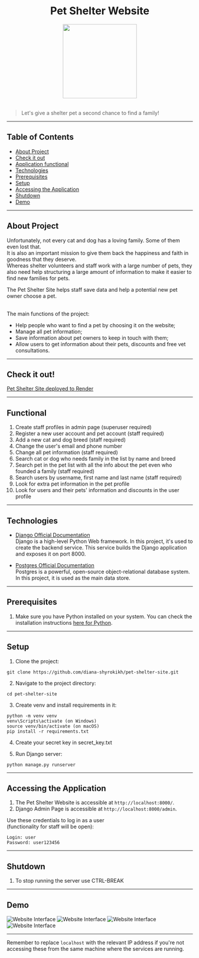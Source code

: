 <div align="center">

# Pet Shelter Website 
 
<img src="static/images/logo.svg" height="200">
</div>

<br>

> Let's give a shelter pet a second chance to find a family!

<hr>

## Table of Contents

- [About Project](#about-project)
- [Check it out](#check-it-out)
- [Application functional](#functional)
- [Technologies](#technologies)
- [Prerequisites](#prerequisites)
- [Setup](#setup)
- [Accessing the Application](#accessing-the-application)
- [Shutdown](#shutdown)
- [Demo](#demo)


<hr>

## About Project

Unfortunately, not every cat and dog has a loving family. Some of them even lost that.
<br>
It is also an important mission to give them back the happiness and faith in goodness that they deserve.
<br>
Whereas shelter volunteers and staff work with a large number of pets, they also need help structuring a large amount of information to make it easier to find new families for pets.

The Pet Shelter Site helps staff save data and help a potential new pet owner choose a pet.

<br>
The main functions of the project:

- Help people who want to find a pet by choosing it on the website;
- Manage all pet information;
-  Save information about pet owners to keep in touch with them;
- Allow users to get information about their pets, discounts and free vet consultations.

<hr>

## Check it out!

[Pet Shelter Site deployed to Render](https://pet-shelter-mwob.onrender.com)

<hr>

## Functional

1. Create staff profiles in admin page (superuser required)
2. Register a new user account and pet account (staff required)
3. Add a new cat and dog breed (staff required)
4. Change the user's email and phone number
5. Change all pet information (staff required)
6. Search cat or dog who needs family in the list by name and breed
7. Search pet in the pet list with all the info about the pet even who founded a family (staff required)
8. Search users by username, first name and last name (staff required)
9. Look for extra pet information in the pet profile
10. Look for users and their pets' information and discounts in the user profile


<hr>

## Technologies

- [Django Official Documentation](https://docs.djangoproject.com/)
<br>Django is a high-level Python Web framework. In this project, it's used to create the backend service. This service builds the Django application and exposes it on port 8000.


- [Postgres Official Documentation](https://www.postgresql.org/docs/)
<br>Postgres is a powerful, open-source object-relational database system. In this project, it is used as the main data store.
<hr>

## Prerequisites

1. Make sure you have Python installed on your system. 
You can check the installation instructions [here for Python](https://www.python.org/downloads/).

<hr>

## Setup

1. Clone the project:
```
git clone https://github.com/diana-shyrokikh/pet-shelter-site.git
```
2. Navigate to the project directory:
```
cd pet-shelter-site
```
3.  Сreate venv and install requirements in it:
```
python -m venv venv
venv\Scripts\activate (on Windows)
source venv/bin/activate (on macOS)
pip install -r requirements.txt
```

4. Сreate your secret key in secret_key.txt


5. Run Django server:
```
python manage.py runserver
```

<hr>

## Accessing the Application

1. The Pet Shelter Website is accessible at `http://localhost:8000/`.
2. Django Admin Page is accessible at `http://localhost:8000/admin`.


Use these credentials to log in as a user
<br>(functionality for staff will be open):

    Login: user 
    Password: user123456

<hr>

## Shutdown

1. To stop running the server use CTRL-BREAK

<hr>

## Demo

![Website Interface](demo_images/welcome_page.png)
![Website Interface](demo_images/pet_detail_page.png)
![Website Interface](demo_images/cat_list_page.png)
![Website Interface](demo_images/profile_page.png)

<hr>

Remember to replace `localhost` with the relevant IP address if you're not accessing these from the same machine where the services are running.
